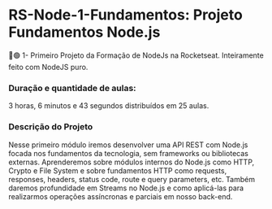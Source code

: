 # RS-Node-1-Fundamentos: Projeto Fundamentos Node.js

🚀🟢 1- Primeiro Projeto da Formação de NodeJs na Rocketseat. Inteiramente feito com NodeJS puro.

### Duração e quantidade de aulas:
3 horas, 6 minutos e 43 segundos distribuídos em 25 aulas.

### Descrição do Projeto
Nesse primeiro módulo iremos desenvolver uma API REST com Node.js focada nos fundamentos da tecnologia, sem frameworks ou bibliotecas externas. Aprenderemos sobre módulos internos do Node.js como HTTP, Crypto e File System e sobre fundamentos HTTP como requests, responses, headers, status code, route e query parameters, etc. Também daremos profundidade em Streams no Node.js e como aplicá-las para realizarmos operações assíncronas e parciais em nosso back-end.
